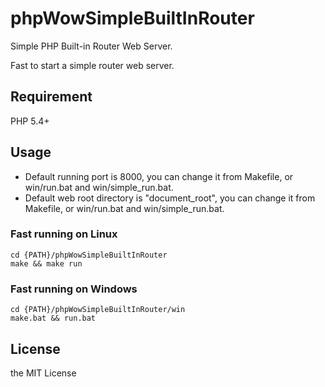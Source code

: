# phpWowSimpleBuiltInRouter

Simple PHP Built-in Router Web Server.

Fast to start a simple router web server.

## Requirement

PHP 5.4+

## Usage

* Default running port is 8000, you can change it from Makefile, or win/run.bat and win/simple_run.bat.
* Default web root directory is "document_root", you can change it from Makefile, or win/run.bat and win/simple_run.bat.

### Fast running on Linux

```
cd {PATH}/phpWowSimpleBuiltInRouter
make && make run
```

### Fast running on Windows

```
cd {PATH}/phpWowSimpleBuiltInRouter/win
make.bat && run.bat
```

## License

the MIT License

